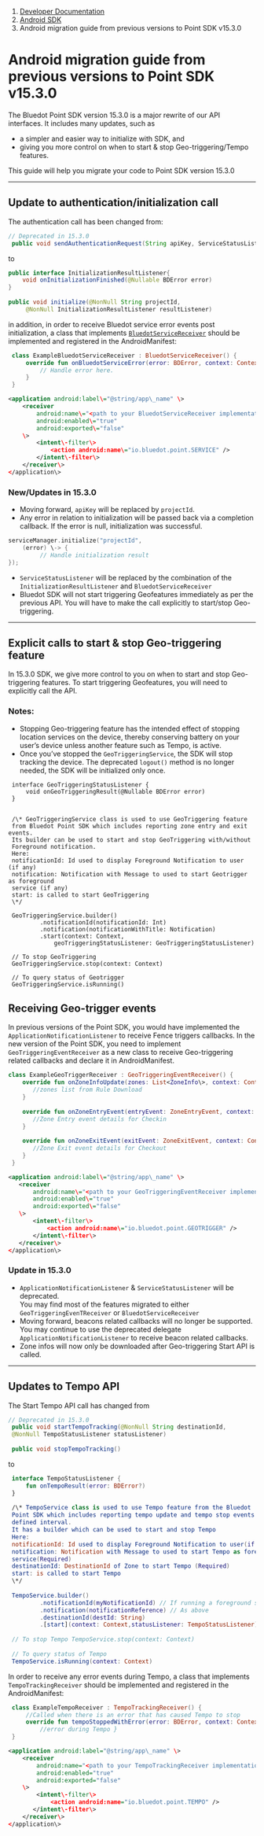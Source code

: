 1.  [Developer Documentation](https://docs.bluedot.io)
2.  [Android SDK](https://docs.bluedot.io/android-sdk/)
3.  Android migration guide from previous versions to Point SDK v15.3.0

Android migration guide from previous versions to Point SDK v15.3.0
===================================================================

The Bluedot Point SDK version 15.3.0 is a major rewrite of our API interfaces. It includes many updates, such as

*   a simpler and easier way to initialize with SDK, and
*   giving you more control on when to start & stop Geo-triggering/Tempo features.

This guide will help you migrate your code to Point SDK version 15.3.0

* * *

Update to authentication/initialization call
--------------------------------------------

The authentication call has been changed from:

```java
// Deprecated in 15.3.0
 public void sendAuthenticationRequest(String apiKey, ServiceStatusListener listener)
```

to
```java
public interface InitializationResultListener{
    void onInitializationFinished(@Nullable BDError error)
}
 
public void initialize(@NonNull String projectId,
     @NonNull InitializationResultListener resultListener)
```     

in addition, in order to receive Bluedot service error events post initialization, a class that implements [`BluedotServiceReceiver`](https://android-docs.bluedot.io/-bluedot-s-d-k/au.com.bluedot.point.net.engine/-bluedot-service-receiver/index.html?query=abstract%20class%20BluedotServiceReceiver%20:%20BroadcastReceiver) should be implemented and registered in the AndroidManifest:

```kotlin
 class ExampleBluedotServiceReceiver : BluedotServiceReceiver() {
     override fun onBluedotServiceError(error: BDError, context: Context) {
         // Handle error here.
     }
 }
 ```
 
 ```xml
 <application android:label\="@string/app\_name" \>
     <receiver
         android:name\="<path to your BluedotServiceReceiver implementation>"
         android:enabled\="true"
         android:exported\="false"
     \>
         <intent\-filter\>
             <action android:name\="io.bluedot.point.SERVICE" />
         </intent\-filter\>
     </receiver\>
 </application\>
```

### New/Updates in 15.3.0

*   Moving forward, `apiKey` will be replaced by `projectId`.
*   Any error in relation to initialization will be passed back via a completion callback. If the error is null, initialization was successful.

```kotlin
serviceManager.initialize("projectId", 
    (error) \-> {
         // Handle initialization result
});
```

*   `ServiceStatusListener` will be replaced by the combination of the `InitializationResultListener` and `BluedotServiceReceiver`
*   Bluedot SDK will not start triggering Geofeatures immediately as per the previous API. You will have to make the call explicitly to start/stop Geo-triggering.

* * *

Explicit calls to start & stop Geo-triggering feature
-----------------------------------------------------

In 15.3.0 SDK, we give more control to you on when to start and stop Geo-triggering features. To start triggering Geofeatures, you will need to explicitly call the API.

### Notes:

*   Stopping Geo-triggering feature has the intended effect of stopping location services on the device, thereby conserving battery on your user’s device unless another feature such as Tempo, is active.
*   Once you’ve stopped the `GeoTriggeringService`, the SDK will stop tracking the device. The deprecated `logout()` method is no longer needed, the SDK will be initialized only once.

```
 interface GeoTriggeringStatusListener {
     void onGeoTriggeringResult(@Nullable BDError error)
 }
 
 
 /\* GeoTriggeringService class is used to use GeoTriggering feature
 from Bluedot Point SDK which includes reporting zone entry and exit events.
 Its builder can be used to start and stop GeoTriggering with/without 
 Foreground notification.
 Here:
 notificationId: Id used to display Foreground Notification to user (if any)
 notification: Notification with Message to used to start Geotrigger as foreground
 service (if any)
 start: is called to start GeoTriggering
 \*/
 
 GeoTriggeringService.builder()
         .notificationId(notificationId: Int) 
         .notification(notificationWithTitle: Notification)
         .start(context: Context, 
             geoTriggeringStatusListener: GeoTriggeringStatusListener)
 
 // To stop GeoTriggering
 GeoTriggeringService.stop(context: Context)
 
 // To query status of Geotrigger
 GeoTriggeringService.isRunning()
```

Receiving Geo-trigger events
----------------------------

In previous versions of the Point SDK, you would have implemented the `ApplicationNotificationListener` to receive Fence triggers callbacks. In the new version of the Point SDK, you need to implement `GeoTriggeringEventReceiver` as a new class to receive Geo-triggering related callbacks and declare it in AndroidManifest.

```kotlin
class ExampleGeoTriggerReceiver : GeoTriggeringEventReceiver() {
    override fun onZoneInfoUpdate(zones: List<ZoneInfo\>, context: Context) {
       //zones list from Rule Download
    }
 
    override fun onZoneEntryEvent(entryEvent: ZoneEntryEvent, context: Context) {
       //Zone Entry event details for Checkin
    }
 
    override fun onZoneExitEvent(exitEvent: ZoneExitEvent, context: Context) {
       //Zone Exit event details for Checkout
    }
 }
 ```
 
 ```xml
 <application android:label\="@string/app\_name" \>
    <receiver
        android:name\="<path to your GeoTriggeringEventReceiver implementation>"
        android:enabled\="true"
        android:exported\="false"
    \>
        <intent\-filter\>
            <action android:name\="io.bluedot.point.GEOTRIGGER" />
        </intent\-filter\>
    </receiver\>
 </application\>
 ```

### Update in 15.3.0

*   `ApplicationNotificationListener` & `ServiceStatusListener` will be deprecated.  
    You may find most of the features migrated to either `GeoTriggeringEvenTReceiver` or `BluedotServiceReceiver`
*   Moving forward, beacons related callbacks will no longer be supported. You may continue to use the deprecated delegate `ApplicationNotificationListener` to receive beacon related callbacks.
*   Zone infos will now only be downloaded after Geo-triggering Start API is called.

* * *

Updates to Tempo API
--------------------

The Start Tempo API call has changed from

```java
// Deprecated in 15.3.0
 public void startTempoTracking(@NonNull String destinationId,
 @NonNull TempoStatusListener statusListener)
 
 public void stopTempoTracking()
```

to

```kotlin
 interface TempoStatusListener {
     fun onTempoResult(error: BDError?) 
 }
 
 /\* TempoService class is used to use Tempo feature from the Bluedot
 Point SDK which includes reporting tempo update and tempo stop events on a 
 defined interval.
 It has a builder which can be used to start and stop Tempo
 Here:
 notificationId: Id used to display Foreground Notification to user(if any)
 notification: Notification with Message to used to start Tempo as foreground
 service(Required)
 destinationId: DestinationId of Zone to start Tempo (Required)
 start: is called to start Tempo
 \*/
 
 TempoService.builder()
         .notificationId(myNotificationId) // If running a foreground service
         .notification(notificationReference) // As above
         .destinationId(destId: String)
         .[start](context: Context,statusListener: TempoStatusListener)
 
 // To stop Tempo TempoService.stop(context: Context)
 
 // To query status of Tempo
 TempoService.isRunning(context: Context)
 ```

In order to receive any error events during Tempo, a class that implements `TempoTrackingReceiver` should be implemented and registered in the AndroidManifest:

``` kotlin
 class ExampleTempoReceiver : TempoTrackingReceiver() {
     //Called when there is an error that has caused Tempo to stop
     override fun tempoStoppedWithError(error: BDError, context: Context) {
         //error during Tempo }
 }
 ```
 
 ```xml
 <application android:label="@string/app\_name" \>
     <receiver
         android:name="<path to your TempoTrackingReceiver implementation>"
         android:enabled="true"
         android:exported="false"
     \>
         <intent\-filter\>
             <action android:name="io.bluedot.point.TEMPO" />
        </intent\-filter\>
     </receiver\>
 </application\>
 ```